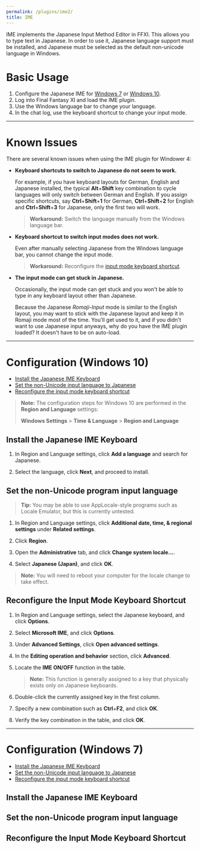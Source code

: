 ```yaml
---
permalink: /plugins/ime2/
title: IME
---
```


IME implements the Japanese Input Method Editor in FFXI. This allows you to type text in Japanese. In order to use it, Japanese language support must be installed, and Japanese must be selected as the default non-unicode language in Windows.

# Basic Usage

1. Configure the Japanese IME for [Windows 7](#config7) or [Windows 10](#config10).
1. Log into Final Fantasy XI and load the IME plugin.
1. Use the Windows language bar to change your language.
1. In the chat log, use the keyboard shortcut to change your input mode.

---

# Known Issues

There are several known issues when using the IME plugin for Windower 4:

* **Keyboard shortcuts to switch to Japanese do not seem to work.**

    For example, if you have keyboard layouts for German, English and Japanese installed, the typical **Alt**+**Shift** key combination to cycle languages will only switch between German and English. If you assign specific shortcuts, say **Ctrl**+**Shift**+**1** for German, **Ctrl**+**Shift**+**2** for English and **Ctrl**+**Shift**+**3** for Japanese, only the first two will work.

    > **Workaround:** Switch the language manually from the Windows language bar.

* **Keyboard shortcut to switch input modes does not work.**

    Even after manually selecting Japanese from the Windows language bar, you cannot change the input mode.

    > **Workaround:** Reconfigure the [input mode keyboard shortcut](#reconfigure-the-input-mode-keyboard-shortcut).

* **The input mode can get stuck in Japanese.**

    Occasionally, the input mode can get stuck and you won't be able to type in any keyboard layout other than Japanese.

    Because the Japanese *Romaji-Input* mode is similar to the English layout, you may want to stick with the Japanese layout and keep it in Romaji mode most of the time. You'll get used to it, and if you didn't want to use Japanese input anyways, why do you have the IME plugin loaded? It doesn't have to be on auto-load.

---

# <a name="config10"></a>Configuration (Windows 10)

* [Install the Japanese IME Keyboard](#ime10)
* [Set the non-Unicode input language to Japanese](#nonunicode10)
* [Reconfigure the input mode keyboard shortcut](#inputmode10)

> **Note:** The configuration steps for Windows 10 are performed in the **Region and Language** settings:
>
> **Windows Settings** > **Time & Language** > **Region and Language**



## <a name="ime10"></a>Install the Japanese IME Keyboard

1. In Region and Language settings, click **Add a language** and search for Japanese.

1. Select the language, click **Next**, and proceed to install.

## <a name="nonunicode10"></a>Set the non-Unicode program input language

> **Tip:** You may be able to use AppLocale-style programs such as Locale Emulator, but this is currently untested.

1. In Region and Language settings, click **Additional date, time, & regional settings** under **Related settings**.

1. Click **Region**.

1. Open the **Administrative** tab, and click **Change system locale...**.

1. Select **Japanese (Japan)**, and click **OK**. 

> **Note:** You will need to reboot your computer for the locale change to take effect.

## <a name="inputmode10"></a>Reconfigure the Input Mode Keyboard Shortcut

1. In Region and Language settings, select the Japanese keyboard, and click **Options**.

1. Select **Microsoft IME**, and click **Options**.

1. Under **Advanced Settings**, click **Open advanced settings**.

1. In the **Editing operation and behavior** section, click **Advanced**.

1. Locate the **IME ON/OFF** function in the table.

    > **Note:** This function is generally assigned to a key that physically exists only on Japanese keyboards.

1. Double-click the currently assigned key in the first column.

1. Specify a new combination such as **Ctrl**+**F2**, and click **OK**.

1. Verify the key combination in the table, and click **OK**.

---

# <a name="config7"></a>Configuration (Windows 7)

* [Install the Japanese IME Keyboard](#ime7)
* [Set the non-Unicode input language to Japanese](#nonunicode7)
* [Reconfigure the input mode keyboard shortcut](#inputmode7)

## <a name="ime7"></a>Install the Japanese IME Keyboard

## <a name="nonunicode7"></a>Set the non-Unicode program input language

## <a name="inputmode7"></a>Reconfigure the Input Mode Keyboard Shortcut
